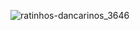 ![ratinhos-dancarinos_3646](https://github.com/user-attachments/assets/d247af6f-01a1-4dfa-a1ee-92a4b9677e6f)
